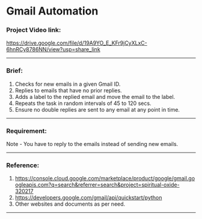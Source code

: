# Gmail Automation


### <b>Project Video link:</b>

https://drive.google.com/file/d/19A9YO_E_KFr9jCyXLxC-6hnRCy8786NN/view?usp=share_link

<hr>

### <b>Brief:</b>

1. Checks for new emails in a given Gmail ID.
2. Replies to emails that have no prior replies.
3. Adds a label to the replied email and move the email to the label.
4. Repeats the task in random intervals of 45 to 120 secs.
5. Ensure no double replies are sent to any email at any point in time.

<hr>

### <b>Requirement:</b>

Note - You have to reply to the emails instead of sending new emails.

<hr>

### <b>Reference:</b>

1. https://console.cloud.google.com/marketplace/product/google/gmail.googleapis.com?q=search&referrer=search&project=spiritual-oxide-320217
2. https://developers.google.com/gmail/api/quickstart/python
3. Other websites and documents as per need.

<hr>
